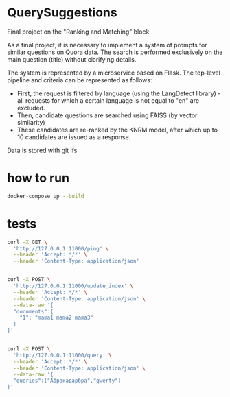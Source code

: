 # QuerySuggestions
Final project on the "Ranking and Matching" block

As a final project, it is necessary to implement a system of prompts for similar questions on Quora data. The search is performed exclusively on the main question (title) without clarifying details.

The system is represented by a microservice based on Flask. The top-level pipeline and criteria can be represented as follows:
- First, the request is filtered by language (using the LangDetect library) - all requests for which a certain language is not equal to "en" are excluded.
- Then, candidate questions are searched using FAISS (by vector similarity)
- These candidates are re-ranked by the KNRM model, after which up to 10 candidates are issued as a response.

Data is stored with git lfs

# how to run
```bash
docker-compose up --build
```


# tests
```bash
curl -X GET \
  'http://127.0.0.1:11000/ping' \
  --header 'Accept: */*' \
  --header 'Content-Type: application/json'


curl -X POST \
  'http://127.0.0.1:11000/update_index' \
  --header 'Accept: */*' \
  --header 'Content-Type: application/json' \
  --data-raw '{
  "documents":{
    "1": "mama1 mama2 mama3"
  }
}'


curl -X POST \
  'http://127.0.0.1:11000/query' \
  --header 'Accept: */*' \
  --header 'Content-Type: application/json' \
  --data-raw '{
  "queries":["Абракадарбра","qwerty"]
}'
```

